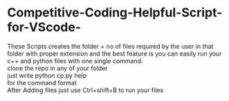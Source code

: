 # Competitive-Coding-Helpful-Script-for-VScode-
These Scripts creates the folder + no of files required by the user in that folder with proper extension and the best feature is you can easily run your c++ and python files with one single command.<br>
clone the repo in any of your folder <br>
just write python cp.py help  <br>
for the command format <br>
After Adding files just use Ctrl+shift+B to run your files
